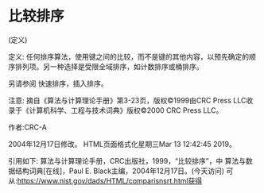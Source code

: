 # 比较排序


(定义)



定义:
任何排序算法，使用键之间的比较，而不是键的其他内容，以预先确定的顺序排列项。另一种选择是受限全域排序，如计数排序或桶排序。



另请参阅
快速排序，插入排序。



注意:
摘自《算法与计算理论手册》第3-23页，版权©1999由CRC Press LLC收录于《计算机科学、工程与技术词典》版权©2000 CRC Press LLC。


作者:CRC-A







2004年12月17日修改。
HTML页面格式化星期三Mar 13 12:42:45 2019。



引用如下:
算法与计算理论手册，CRC出版社，1999，“比较排序”，中
算法与数据结构词典[在线]，Paul E. Black主编，2004年12月17日。(今天访问)
可从:https://www.nist.gov/dads/HTML/comparisnsrt.html获得